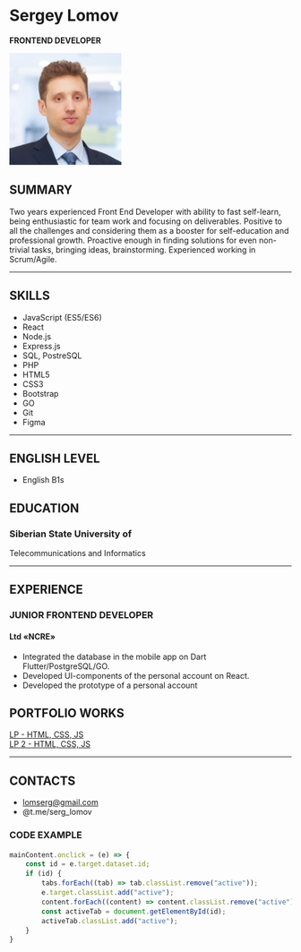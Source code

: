 # **Sergey Lomov**  
__FRONTEND DEVELOPER__



<img src="assets/img/photo.jpeg" alt="photo" width="200"/>


## **SUMMARY**
Two years experienced Front End
Developer with ability to fast self-learn,
being enthusiastic for team work and
focusing on deliverables. Positive to all
the challenges and considering them
as a booster for self-education and
professional growth. Proactive enough
in finding solutions for even non-trivial
tasks, bringing ideas, brainstorming.
Experienced working in Scrum/Agile.
___

## **SKILLS**

- JavaScript (ES5/ES6)
- React
- Node.js
- Express.js
- SQL, PostreSQL
- PHP
- HTML5
- CSS3
- Bootstrap
- GO
- Git
- Figma
___
## **ENGLISH LEVEL**
- English B1s

## **EDUCATION**

### Siberian State University of
Telecommunications and
Informatics
___
## **EXPERIENCE**

### JUNIOR FRONTEND DEVELOPER
#### Ltd «NCRE»
- Integrated the database in the mobile app on
  Dart Flutter/PostgreSQL/GO.
- Developed UI-components of the personal
  account on React.
- Developed the prototype of a personal account

## **PORTFOLIO WORKS**

[LP - HTML, CSS, JS](https://promo.ecotelecom.ru/)  
[LP 2 - HTML, CSS, JS](https://hr.ecotelecom.ru/)

___
## CONTACTS
- lomserg@gmail.com
- @t.me/serg_lomov

### CODE EXAMPLE
```javascript
mainContent.onclick = (e) => {
    const id = e.target.dataset.id;
    if (id) {
        tabs.forEach((tab) => tab.classList.remove("active"));
        e.target.classList.add("active");
        content.forEach((content) => content.classList.remove("active"));
        const activeTab = document.getElementById(id);
        activeTab.classList.add("active");
    }
}

```